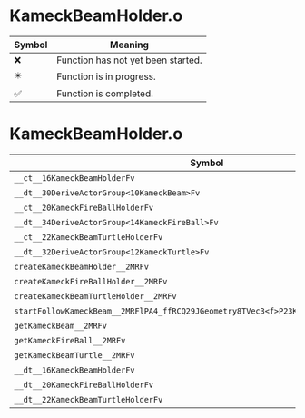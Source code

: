 # KameckBeamHolder.o
| Symbol | Meaning 
| ------------- | ------------- 
| :x: | Function has not yet been started. 
| :eight_pointed_black_star: | Function is in progress. 
| :white_check_mark: | Function is completed. 


# KameckBeamHolder.o
| Symbol | Decompiled? |
| ------------- | ------------- |
| `__ct__16KameckBeamHolderFv` | :x: |
| `__dt__30DeriveActorGroup<10KameckBeam>Fv` | :x: |
| `__ct__20KameckFireBallHolderFv` | :x: |
| `__dt__34DeriveActorGroup<14KameckFireBall>Fv` | :x: |
| `__ct__22KameckBeamTurtleHolderFv` | :x: |
| `__dt__32DeriveActorGroup<12KameckTurtle>Fv` | :x: |
| `createKameckBeamHolder__2MRFv` | :x: |
| `createKameckFireBallHolder__2MRFv` | :x: |
| `createKameckBeamTurtleHolder__2MRFv` | :x: |
| `startFollowKameckBeam__2MRFlPA4_ffRCQ29JGeometry8TVec3<f>P23KameckBeamEventListener` | :x: |
| `getKameckBeam__2MRFv` | :x: |
| `getKameckFireBall__2MRFv` | :x: |
| `getKameckBeamTurtle__2MRFv` | :x: |
| `__dt__16KameckBeamHolderFv` | :x: |
| `__dt__20KameckFireBallHolderFv` | :x: |
| `__dt__22KameckBeamTurtleHolderFv` | :x: |
